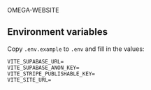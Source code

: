 OMEGA-WEBSITE

## Environment variables

Copy `.env.example` to `.env` and fill in the values:

```env
VITE_SUPABASE_URL=
VITE_SUPABASE_ANON_KEY=
VITE_STRIPE_PUBLISHABLE_KEY=
VITE_SITE_URL=
```

